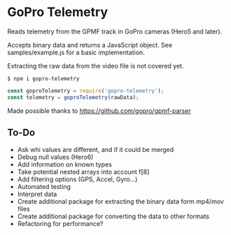 # GoPro Telemetry

Reads telemetry from the GPMF track in GoPro cameras (Hero5 and later).

Accepts binary data and returns a JavaScript object. See samples/example.js for a basic implementation.

Extracting the raw data from the video file is not covered yet.

```shell
$ npm i gopro-telemetry
```

```js
const goproTelemetry = require('gopro-telemetry');
const telemetry = goproTelemetry(rawData);
```

Made possible thanks to https://github.com/gopro/gpmf-parser

## To-Do

- Ask whi values are different, and if it could be merged
- Debug null values (Hero6)
- Add information on known types
- Take potential nested arrays into account f[8]
- Add filtering options (GPS, Accel, Gyro...)
- Automated testing
- Interpret data
- Create additional package for extracting the binary data form mp4/mov files
- Create additional package for converting the data to other formats
- Refactoring for performance?
